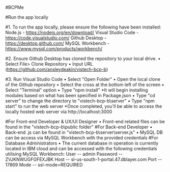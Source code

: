 #BCPMe

#Run the app locally

#1. To run the app locally, please ensure the following have been installed:
Node.js - https://nodejs.org/en/download/ 
Visual Studio Code -https://code.visualstudio.com/ 
Github Desktop - https://desktop.github.com/
MySQL Workbench - https://www.mysql.com/products/workbench/

#2. Ensure Github Desktop has cloned the repository to your local drive.
•	Select File> Clone Repository
•	Input URL (https://github.com/ansleydeakin/vistech-bcp-b)

#3. Run Visual Studio Code
•	Select "Open Folder"
•	Open the local clone of the Github repository
•	Select the cross at the bottom left of the screen
•	Select "Terminal" option
•	Type "npm install" *It will begin installing modules based on what has been specified in Package.json
•	Type "cd server" to change the directory to "vistech-bcp-b\server"
•	Type "npm start" to run the web server
*Once completed, you'll be able to access the locally hosted web server via http://localhost:3000


#For Front-end Developer & UX/UI Designer
•	Front-end related files can be found in the "vistech-bcp-b\public folder"
#For Back-end Developer
•	Back-end .js can be found in "vistech-bcp-b\server\server.js"
•	MySQL DB can be access via MySQL Workbench with the provided credentials
#For Database Administrators
•	The current database in operation is currently located in IBM cloud and can be accessed with the following credentials utilising MySQL Workbench:
User -- admin 
Password -- ZVJKNWUGFGFEXJBK 
Host -- sl-us-south-1-portal.47.dblayer.com 
Port -- 17869 
Mode -- ssl-mode=REQUIRED
